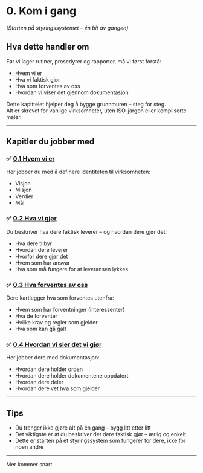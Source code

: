 # 0. Kom i gang  
*(Starten på styringssystemet – én bit av gangen)*

## Hva dette handler om

Før vi lager rutiner, prosedyrer og rapporter, må vi først forstå:
- Hvem vi er
- Hva vi faktisk gjør
- Hva som forventes av oss
- Hvordan vi viser det gjennom dokumentasjon

Dette kapittelet hjelper deg å bygge grunnmuren – steg for steg.  
Alt er skrevet for vanlige virksomheter, uten ISO-jargon eller kompliserte maler.

---

## Kapitler du jobber med

### ✅ [0.1 Hvem vi er](0.1%20Hvem%20vi%20er/README.md)  
Her jobber du med å definere identiteten til virksomheten:
- Visjon
- Misjon
- Verdier
- Mål

### ✅ [0.2 Hva vi gjør](0.2%20Hva%20vi%20gj%C3%B8r/README.md)  
Du beskriver hva dere faktisk leverer – og hvordan dere gjør det:
- Hva dere tilbyr
- Hvordan dere leverer
- Hvorfor dere gjør det
- Hvem som har ansvar
- Hva som må fungere for at leveransen lykkes

### ✅ [0.3 Hva forventes av oss](0.3%20Hva%20forventes%20av%20oss/README.md)  
Dere kartlegger hva som forventes utenfra:
- Hvem som har forventninger (interessenter)
- Hva de forventer
- Hvilke krav og regler som gjelder
- Hva som kan gå galt

### ✅ [0.4 Hvordan vi sier det vi gjør](0.4%20Hvordan%20vi%20sier%20det%20vi%20gj%C3%B8r/README.md)  
Her jobber dere med dokumentasjon:
- Hvordan dere holder orden
- Hvordan dere holder dokumentene oppdatert
- Hvordan dere deler
- Hvordan dere vet hva som gjelder

---

## Tips

- Du trenger ikke gjøre alt på én gang – bygg litt etter litt
- Det viktigste er at du beskriver det dere faktisk gjør – ærlig og enkelt
- Dette er starten på et styringssystem som fungerer for dere, ikke for noen andre

---



Mer kommer snart
